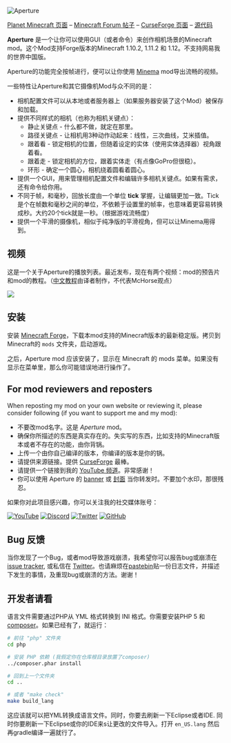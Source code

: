 ![Aperture](https://i.imgur.com/Wras78u.png)

[Planet Minecraft 页面](https://www.planetminecraft.com/mod/aperture-3978432/) – [Minecraft Forum 帖子](http://www.minecraftforum.net/forums/mapping-and-modding/minecraft-mods/2837982-aperture-an-advanced-camera-mod) – [CurseForge 页面](https://minecraft.curseforge.com/projects/aperture) – [源代码](https://github.com/mchorse/aperture)

**Aperture** 是一个让你可以使用GUI（或者命令）来创作相机场景的Minecraft mod。这个Mod支持Forge版本的Minecraft 1.10.2, 1.11.2 和 1.12。不支持网易我的世界中国版。

Aperture的功能完全按帧进行，便可以让你使用 [Minema](http://www.minecraftforum.net/forums/mapping-and-modding/minecraft-mods/2790594-minema-unofficial-the-smooth-movie-recorder) mod导出流畅的视频。

一些特性让Aperture和其它摄像机Mod与众不同的是：

* 相机配置文件可以从本地或者服务器上（如果服务器安装了这个Mod）被保存和加载。
* 提供不同样式的相机（也称为相机关键点）：
    * 静止关键点 - 什么都不做，就定在那里。
    * 路径关键点 - 让相机用3种动作动起来：线性，三次曲线，艾米插值。
    * 跟着看 - 锁定相机的位置，但随着设定的实体（使用实体选择器）视角跟着看。
    * 跟着走 - 锁定相机的方位，跟着实体走（有点像GoPro但很稳）。
    * 环形 - 确定一个圆心，相机绕着圆看着圆心。
* 提供一个GUI，用来管理相机配置文件和编辑许多相机关键点。如果有需求，还有命令给你用。
* 不同于帧，和毫秒，回放长度由一个单位 **tick** 掌握，让编辑更加一致。Tick是个在帧数和毫秒之间的单位，不依赖于设置里的帧率，也意味着更容易转换成秒。大约20个tick就是一秒。（根据游戏流畅度）
* 提供一个平滑的摄像机，相似于纯净版的平滑视角，但可以让Minema用得到。

## 视频

这是一个关于Aperture的播放列表。最近发布，现在有两个视频：mod的预告片和mod的教程。（[中文教程](https://space.bilibili.com/5671320#!/favlist?fid=65456137&fname=Blockbuster%20%E6%95%99%E7%A8%8B)由译者制作，不代表McHorse观点）

<a href="https://youtu.be/36E5-HYoH5I?list=PL6UPd2Tj65nFLGMBqKaeKOPNp2HOO86Uw"><img src="https://img.youtube.com/vi/36E5-HYoH5I/0.jpg"></a>

## 安装

安装 [Minecraft Forge](http://files.minecraftforge.net/)，下载本mod支持的Minecraft版本的最新稳定版。拷贝到Minecraft的 `mods` 文件夹，启动游戏。

之后，Aperture mod 应该安装了，显示在 Minecraft 的 mods 菜单。如果没有显示在菜单里，那么你可能错误地进行操作了。

## For mod reviewers and reposters

When reposting my mod on your own website or reviewing it, please consider following (if you want to support me and my mod):

* 不要改mod名字。这是 *Aperture* mod。
* 确保你所描述的东西是真实存在的。失实写的东西，比如支持的Minecraft版本或者不存在的功能，由你背锅。
* 上传一个由你自己编译的版本，你编译的版本是你的锅。
* 请提供来源链接。提供 [CurseForge](https://minecraft.curseforge.com/projects/aperture) 最棒。
* 请提供一个链接到我的 [YouTube 频道](https://www.youtube.com/channel/UCWVDjAcecHHa8UrEWMRGI8w)。非常感谢！
* 你可以使用 Aperture 的 [banner](https://i.imgur.com/Wras78u.png) 或 [封面](https://i.imgur.com/rckGnn4.png) 当你转发时。不要加个水印，那很残忍。

如果你对此项目感兴趣，你可以关注我的社交媒体账号：

[![YouTube](http://i.imgur.com/yA4qam9.png)](https://www.youtube.com/channel/UCWVDjAcecHHa8UrEWMRGI8w) [![Discord](http://i.imgur.com/gI6JEpJ.png)](https://discord.gg/qfxrqUF) [![Twitter](http://i.imgur.com/6b8vHcX.png)](https://twitter.com/McHorsy) [![GitHub](http://i.imgur.com/DmTn1f1.png)](https://github.com/mchorse)  

## Bug 反馈

当你发现了一个Bug，或者mod导致游戏崩溃，我希望你可以报告bug或崩溃在[issue tracker](https://github.com/mchorse/aperture/issues/), 或私信在 [Twitter](https://twitter.com/McHorsy)。也请麻烦在[pastebin](http://pastebin.com)贴一份日志文件，并描述下发生的事情，及重现bug或崩溃的方法。谢谢！

## 开发者请看

语言文件需要通过PHP从 YML 格式转换到 INI 格式。你需要安装PHP 5 和 [composer](https://getcomposer.org/download/)。如果已经有了，就运行：

```sh
# 前往 "php" 文件夹
cd php

# 安装 PHP 依赖 (我假定你在仓库根目录放置了composer)
../composer.phar install

# 回到上一个文件夹
cd ..

# 或者 "make check"
make build_lang
```

这应该就可以把YML转换成语言文件。同时，你要去刷新一下Eclipse或者IDE. 同时你要刷新一下Eclipse或你的IDE来s让更改的文件导入。打开 `en_US.lang` 然后再gradle编译一遍就行了。

